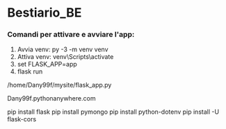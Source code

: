 # Bestiario_BE

### Comandi per attivare e avviare l'app:


1) Avvia venv: py -3 -m venv venv
2) Attiva venv: venv\Scripts\activate
3) set FLASK_APP=app
4) flask run



/home/Dany99f/mysite/flask_app.py

Dany99f.pythonanywhere.com



pip install flask
pip install pymongo
pip install python-dotenv
pip install -U flask-cors
